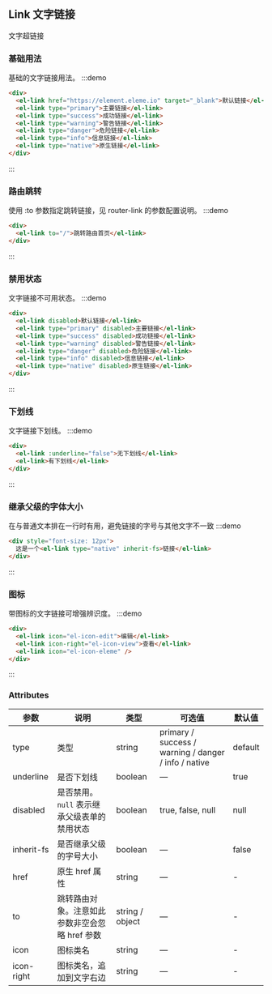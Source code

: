 ## Link 文字链接

文字超链接

### 基础用法
基础的文字链接用法。
:::demo
```html
<div>
  <el-link href="https://element.eleme.io" target="_blank">默认链接</el-link>
  <el-link type="primary">主要链接</el-link>
  <el-link type="success">成功链接</el-link>
  <el-link type="warning">警告链接</el-link>
  <el-link type="danger">危险链接</el-link>
  <el-link type="info">信息链接</el-link>
  <el-link type="native">原生链接</el-link>
</div>
```
:::

### 路由跳转
使用 :to 参数指定跳转链接，见 router-link 的参数配置说明。
:::demo
```html
<div>
  <el-link to="/">跳转路由首页</el-link>
</div>
```
:::

### 禁用状态
文字链接不可用状态。
:::demo
```html
<div>
  <el-link disabled>默认链接</el-link>
  <el-link type="primary" disabled>主要链接</el-link>
  <el-link type="success" disabled>成功链接</el-link>
  <el-link type="warning" disabled>警告链接</el-link>
  <el-link type="danger" disabled>危险链接</el-link>
  <el-link type="info" disabled>信息链接</el-link>
  <el-link type="native" disabled>原生链接</el-link>
</div>
```
:::

### 下划线
文字链接下划线。
:::demo
```html
<div>
  <el-link :underline="false">无下划线</el-link>
  <el-link>有下划线</el-link>
</div>
```
:::

### 继承父级的字体大小
在与普通文本排在一行时有用，避免链接的字号与其他文字不一致
:::demo
```html
<div style="font-size: 12px">
  这是一个<el-link type="native" inherit-fs>链接</el-link>
</div>
```
:::

### 图标

带图标的文字链接可增强辨识度。
:::demo
```html
<div>
  <el-link icon="el-icon-edit">编辑</el-link>
  <el-link icon-right="el-icon-view">查看</el-link>
  <el-link icon="el-icon-eleme" />
</div>
```
:::

### Attributes

| 参数           | 说明                           | 类型      | 可选值                               | 默认值  |
| -------------- | ------------------------------ | --------- | ------------------------------------ | ------- |
| type           | 类型                      | string  | primary / success / warning / danger / info / native | default |
| underline      | 是否下划线                         | boolean | —                                 | true    |
| disabled       | 是否禁用。`null` 表示继承父级表单的禁用状态 | boolean | true, false, null | null   |
| inherit-fs     | 是否继承父级的字号大小             | boolean | —                                 | false   |
| href           | 原生 href 属性                     | string  | —                                 | -       |
| to             | 跳转路由对象。注意如此参数非空会忽略 href 参数 | string / object | —             | -       |
| icon           | 图标类名                           | string  | —                                 | -       |
| icon-right     | 图标类名，追加到文字右边           | string  | —                                 | -       |
